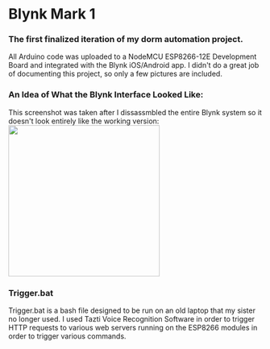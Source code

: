 # Blynk Mark 1
### The first finalized iteration of my dorm automation project. 
All Arduino code was uploaded to a NodeMCU ESP8266-12E Development Board and integrated with the Blynk iOS/Android app. I didn't do a great job of documenting this project, so only a few pictures are included.

### An Idea of What the Blynk Interface Looked Like:
This screenshot was taken after I dissassmbled the entire Blynk system so it doesn't look entirely like the working version:
<img src="https://cloud.githubusercontent.com/assets/24536303/25608457/b7e524ac-2ecf-11e7-9058-a9f0e88ad1f3.PNG" width="300" />

### Trigger.bat
Trigger.bat is a bash file designed to be run on an old laptop that my sister no longer used. I used Tazti Voice Recognition Software in order to trigger HTTP requests to various web servers running on the ESP8266 modules in order to trigger various commands.
